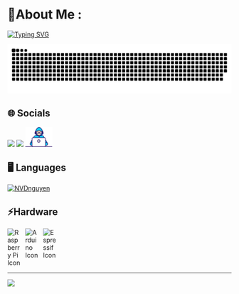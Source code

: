 

# 💫About Me :
[![Typing SVG](https://readme-typing-svg.herokuapp.com/?lines=Hello👋!!;Nice+to+meet+you!;I'm+a+Embedded+Software+Engineer)](https://git.io/typing-svg)

<picture>
  <source media="(prefers-color-scheme: dark)" srcset="https://raw.githubusercontent.com/platane/platane/output/github-contribution-grid-snake-dark.svg">
  <source media="(prefers-color-scheme: light)" srcset="https://raw.githubusercontent.com/platane/platane/output/github-contribution-grid-snake.svg">
  <img alt="github contribution grid snake animation" src="https://raw.githubusercontent.com/platane/platane/output/github-contribution-grid-snake.svg">
</picture>


## 🌐 Socials
<p > <a href="https://www.linkedin.com/in/do-nguyen-0328b5281/"><img src="https://img.shields.io/badge/linkedin-%230077B5.svg?&style=for-the-badge&logo=linkedin&logoColor=white" height=23></a> <a href="mailto:ryosan192@gmail.com"><img src="https://img.shields.io/badge/Gmail-D14836?style=for-the-badge&logo=gmail&logoColor=white" height=23></a>


<img src="https://github.com/NVDnguyen/NVDnguyen/blob/main/Developer.gif" alt="developer gif"  height="45px">

## 🖥️ Languages 
<!-- 
![C](https://img.shields.io/badge/-C-A8B9CC?style=flat-square&logo=c&logoColor=white)
![C++](https://img.shields.io/badge/-C++-00599C?style=flat-square&logo=cplusplus&logoColor=white) 
![Java](https://img.shields.io/badge/-Java-007396?style=flat-square&logo=java&logoColor=white)
![Python](https://img.shields.io/badge/-Python-FFD700?style=flat-square&logo=Python&logoColor=white)
![Rust](https://img.shields.io/badge/-Rust-000000?style=flat-square&logo=rust&logoColor=white) -->

<p  >
  <a target="_blank" href="https://github.com/anuraghazra/github-readme-stats"><img src="https://github-readme-stats.vercel.app/api/top-langs/?username=NVDnguyen&&show_icons=true&theme=dracula&text_color=8b8b8b&bg_color=0000&hide_border=true&layout=compact&custom_title=Languages%20I%20Use&langs_count=8" alt="NVDnguyen"/></a>
</p>

## ⚡Hardware
<div style="display: flex; align-items: start;">
    <img src="https://www.learnrobotics.org/wp-content/uploads/2019/10/Raspbery-Pi-icon-247x300.png" alt="Raspberry Pi Icon" width="30" style="margin-right: 10px;" />
    <img src="https://www.learnrobotics.org/wp-content/uploads/2019/10/Arduino-Uno-icon-150x150.png" alt="Arduino Icon" width="30" style="margin-right: 10px;" />
    <img src="https://w7.pngwing.com/pngs/369/534/png-transparent-espressif-systems-hd-logo-thumbnail.png" alt="Espressif Icon" width="30" />
</div>






---
[![](https://visitcount.itsvg.in/api?id=NVDnguyen&icon=0&color=0)](https://visitcount.itsvg.in)



